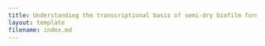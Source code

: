 ```yaml
---
title: Understanding the transcriptional basis of semi-dry biofilm formation by _Candida auris_
layout: template
filename: index.md
--- 
```

